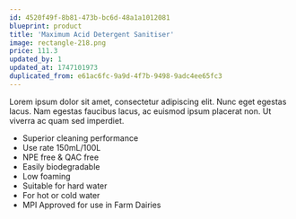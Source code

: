 ```yaml
---
id: 4520f49f-8b81-473b-bc6d-48a1a1012081
blueprint: product
title: 'Maximum Acid Detergent Sanitiser'
image: rectangle-218.png
price: 111.3
updated_by: 1
updated_at: 1747101973
duplicated_from: e61ac6fc-9a9d-4f7b-9498-9adc4ee65fc3
---
```

Lorem ipsum dolor sit amet, consectetur adipiscing elit. Nunc eget egestas lacus. Nam egestas faucibus lacus, ac euismod ipsum placerat non. Ut viverra ac quam sed imperdiet.

- Superior cleaning performance
- Use rate 150mL/100L
- NPE free & QAC free
- Easily biodegradable
- Low foaming
- Suitable for hard water
- For hot or cold water
- MPI Approved for use in Farm Dairies